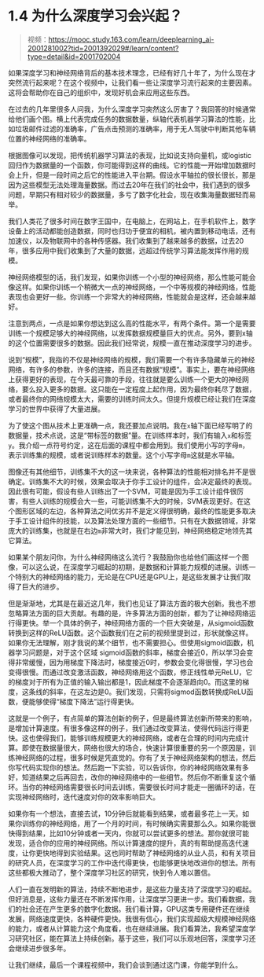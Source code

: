 # 1.4 为什么深度学习会兴起？

> 视频：<https://mooc.study.163.com/learn/deeplearning_ai-2001281002?tid=2001392029#/learn/content?type=detail&id=2001702004>

如果深度学习和神经网络背后的基本技术理念，已经有好几十年了，为什么现在才突然流行起来呢？在这个视频中，让我们看一些让深度学习流行起来的主要因素。这将会帮助你在自己的组织中，发现好机会来应用这些东西。

在过去的几年里很多人问我，为什么深度学习突然这么厉害了？我回答的时候通常给他们画个图。横上代表完成任务的数据数量，纵轴代表机器学习算法的性能，比如垃圾邮件过滤的准确率，广告点击预测的准确率，用于无人驾驶中判断其他车辆位置的神经网络的准确率。

根据图像可以发现，把传统机器学习算法的表现，比如说支持向量机，或logistic回归作为数据量的一个函数，你可能得到这样的曲线。它的性能一开始增加数据时会上升，但是一段时间之后它的性能进入平台期。假设水平轴拉的很长很长，那是因为这些模型无法处理海量数据。而过去20年在我们的社会中，我们遇到的很多问题，早期只有相对较少的数据量，多亏了数字化社会，现在收集海量数据轻而易举。

我们人类花了很多时间在数字王国中，在电脑上，在网站上，在手机软件上，数字设备上的活动都能创造数据，同时也归功于便宜的相机，被内置到移动电话，还有加速仪，以及物联网中的各种传感器。我们收集到了越来越多的数据，过去20年，很多应用中我们收集到了大量的数据，远超过传统学习算法能发挥作用的规模。

神经网络模型的话，我们发现，如果你训练一个小型的神经网络，那么性能可能会像这样。如果你训练一个稍微大一点的神经网络，一个中等规模的神经网络，性能表现也会更好一些。你训练一个非常大的神经网络，性能就会是这样，还会越来越好。

注意到两点，一点是如果你想达到这么高的性能水平，有两个条件。第一个是需要训练一个规模足够大的神经网络，以发挥数据规模量巨大的优点。另外，要到x轴的这个位置需要很多的数据。因此我们经常说，规模一直在推动深度学习的进步。

说到“规模”，我指的不仅是神经网络的规模，我们需要一个有许多隐藏单元的神经网络，有许多的参数，许多的连接，而且还有数据“规模”。事实上，要在神经网络上获得更好的表现，在今天最可靠的手段，往往就是要么训练一个更大的神经网络，要么投入更多的数据。这只能在一定程度上起作用，因为最终你耗尽了数据，或者最终你的网络规模太大，需要的训练时间太久。但提升规模已经让我们在深度学习的世界中获得了大量进展。

为了使这个图从技术上更准确一点，我还要加点说明。我在`x`轴下面已经写明了的数据量，技术点说，这是“带标签的数据”量。在训练样本时，我们有输入`x`和标签`y`。我介绍一点符号约定，这在后面的课程中都会用到。我们使用小写的字母`m`，表示训练集的规模，或者说训练样本的数量。这个小写字母`m`这就是水平轴。

图像还有其他细节，训练集不大的这一块来说，各种算法的性能相对排名并不是很确定。训练集不大的时候，效果会取决于你手工设计的组件，会决定最终的表现。因此很有可能，假设有些人训练出了一个SVM，可能是因为手工设计组件很厉害，有些人训练的规模会大一些，可能训练集不大的时候，SVM表现更好。在这个图形区域的左边，各种算法之间优劣并不是定义得很明确，最终的性能更多取决于手工设计组件的技能，以及算法处理方面的一些细节。只有在大数据领域，非常庞大的训练集，也就是在右边`m`非常大时，我们才能见到，神经网络稳定地领先其它算法。

如果某个朋友问你，为什么神经网络这么流行？我鼓励你也给他们画这样一个图像，可以这么说，在深度学习崛起的初期，是数据和计算能力规模的进展。训练一个特别大的神经网络的能力，无论是在CPU还是GPU上，是这些发展才让我们取得了巨大的进步。

但是渐渐地，尤其是在最近这几年，我们也见证了算法方面的极大创新。我也不想忽略算法方面的巨大贡献。有趣的是，许多算法方面的创新，都为了让神经网络运行得更快。举一个具体的例子，神经网络方面的一个巨大突破是，从sigmoid函数转换到这样的ReLU函数。这个函数我们在之前的视频里提到过，形状就像这样。如果你无法理解，刚才我说的某个细节，也不需要担心。但使用sigmoid函数，机器学习问题是，对于这个区域 sigmoid函数的斜率，梯度会接近0，所以学习会变得非常缓慢，因为用梯度下降法时，梯度接近0时，参数会变化得很慢，学习也会变得很慢。而通过改变激活函数，神经网络用这个函数，修正线性单元ReLU，它的梯度对于所有为正值的输入输出都是1，因此梯度不会逐渐趋向0。而这里的梯度，这条线的斜率，在这左边是0。我们发现，只需将sigmod函数转换成ReLU函数，便能够使得“梯度下降法”运行得更快。

这就是一个例子，有点简单的算法创新的例子，但是最终算法创新所带来的影响，是增加计算速度。有很多像这样的例子，我们通过改变算法，使得代码运行得更快。这也使得我们，能够训练规模更大的神经网络，或者在合理的时间内完成计算。即使在数据量很大，网络也很大的场合，快速计算很重要的另一个原因是，训练神经网络的过程，很多时候是凭直觉的。你有了关于神经网络架构的想法，然后你写代码实现你的想法。然后跑一下实验，可以告诉你，你的神经网络效果有多好，知道结果之后再回去，改你的神经网络中的一些细节。然后你不断重复这个循环。当你的神经网络需要很长时间去训练，需要很长时间才能走一圈循环的话，在实现神经网络时，迭代速度对你的效率影响巨大。

如果你有一个想法，直接去试，10分钟后就能看到结果，或者最多花上一天。如果你训练你的神经网络，用了一个月的时间，有时候确实需要那么久。如果你能很快得到结果，比如10分钟或者一天内，你就可以尝试更多的想法。那你就很可能发现，适合你的应用的神经网络。所以计算速度的提升，真的有帮助提高迭代速度，让你更快地得到实验结果。这也同时帮助了神经网络的从业人员，和有关项目的研究人员，在深度学习的工作中迭代得更快，也能够更快地改进你的想法。所有这些都极大推动了，整个深度学习社区的研究，快到令人难以置信。

人们一直在发明新的算法，持续不断地进步，是这些力量支持了深度学习的崛起。但好消息是，这些力量还在不断发挥作用，让深度学习更进一步。我们看数据，我们的社会还在产生更多的数字化数据。我们看计算，GPU这类专用硬件还在继续发展，网络速度更快，各种硬件更快。我很有信心，我们实现超级大规模神经网络的能力，或者从计算能力这个角度看，也在继续进展。我们看算法，我希望深度学习研究社区，能在算法上持续创新。基于这些，我们可以乐观地回答，深度学习还会继续进步很多年。

让我们继续，最后一个课程视频中，我们会谈到通过这门课，你能学到什么。
